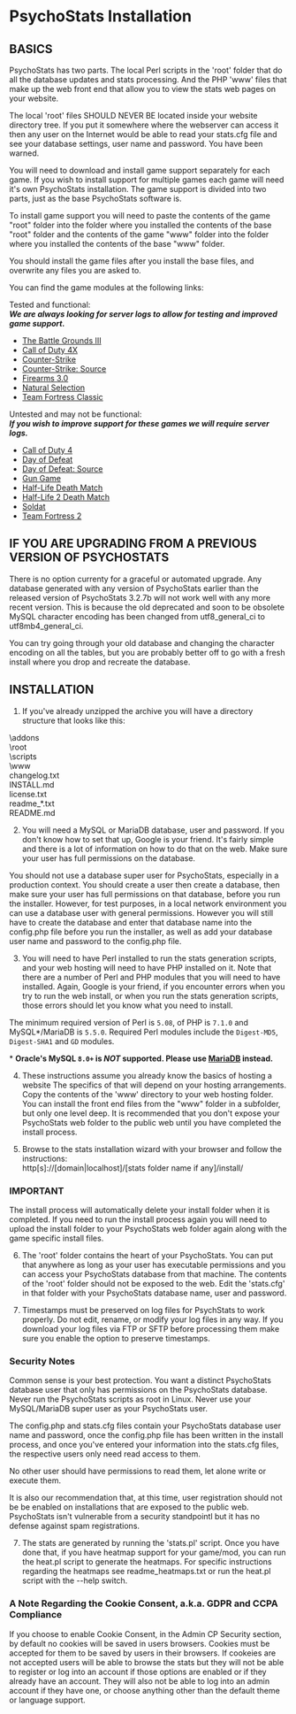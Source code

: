 # PsychoStats Installation


## BASICS

PsychoStats has two parts. The local Perl scripts in the 'root' folder that do all the database updates and stats processing. And the PHP 'www' files that
make up the web front end that allow you to view the stats web pages on your website.

The local 'root' files SHOULD NEVER BE located inside your website directory tree.  If you put it somewhere where the webserver can access it then any user on the Internet would be able to read your stats.cfg file and see your database
settings, user name and password. You have been warned.

You will need to download and install game support separately for each game.  If you wish to install support for multiple games each game will need it's own PsychoStats installation.  The game support is divided into two parts, just as the base PsychoStats software is.

To install game support you will need to paste the contents of the game "root" folder into the folder where you installed the contents of the base "root" folder and the contents of the game "www" folder into the folder where you installed the contents of the base "www" folder.

You should install the game files after you install the base files, and overwrite any files you are asked to.

You can find the game modules at the following links:

Tested and functional:  
***We are always looking for server logs to allow for testing and improved game support.***

* [The Battle Grounds III](https://github.com/Drek282/ps_bg3 "The Battle Grounds III")
* [Call of Duty 4X](https://github.com/Drek282/ps_cod4x "Call of Duty 4X")
* [Counter-Strike](https://github.com/Drek282/ps_cstrike "Counter-Strike")
* [Counter-Strike: Source](https://github.com/Drek282/ps_cstrikes "Counter-Strike: Source")
* [Firearms 3.0](https://github.com/Drek282/ps_firearms "Firearms 3.0")
* [Natural Selection](https://github.com/Drek282/ps_natural "Natural Selection")
* [Team Fortress Classic](https://github.com/Drek282/ps_tfc "Team Fortress Classic")

Untested and may not be functional:  
***If you wish to improve support for these games we will require server logs.***

* [Call of Duty 4](https://github.com/Drek282/ps_cod4 "Call of Duty 4")
* [Day of Defeat](https://github.com/Drek282/ps_dod "Day of Defeat")
* [Day of Defeat: Source](https://github.com/Drek282/ps_dods "Day of Defeat: Source")
* [Gun Game](https://github.com/Drek282/ps_gungame "Gun Game")
* [Half-Life Death Match](https://github.com/Drek282/ps_hldm "Half-Life Death Match")
* [Half-Life 2 Death Match](https://github.com/Drek282/ps_hl2dm "Half-Life 2 Death Match")
* [Soldat](https://github.com/Drek282/ps_soldat "Soldat")
* [Team Fortress 2](https://github.com/Drek282/ps_tf2 "Team Fortress 2")


## IF YOU ARE UPGRADING FROM A PREVIOUS VERSION OF PSYCHOSTATS

There is no option currenty for a graceful or automated upgrade.  Any database generated with any version of PsychoStats earlier than the released version of PsychoStats 3.2.7b will not work well with any more recent version.  This is because the old deprecated and soon to be obsolete MySQL character encoding has been changed from utf8_general_ci to utf8mb4_general_ci.

You can try going through your old database and changing the character encoding on all the tables, but you are probably better off to go with a fresh install where you drop and recreate the database.


## INSTALLATION

1. If you've already unzipped the archive you will have a directory structure that looks like this:

\addons  
\root  
\scripts  
\www  
changelog.txt  
INSTALL.md  
license.txt  
readme_*.txt  
README.md  

2. You will need a MySQL or MariaDB database, user and password.  If you don't know how to set that up, Google is your friend.  It's fairly simple and there is a lot of information on how to do that on the web.  Make sure your user has full permissions on the database.

You should not use a database super user for PsychoStats, especially in a production context.  You should create a user then create a database, then make sure your user has full permissions on that database, before you run the installer.  However, for test purposes, in a local network environment you can use a database user with general permissions.  However you will still have to create the database and enter that database name into the config.php file before you run the installer, as well as add your database user name and password to the config.php file.

3. You will need to have Perl installed to run the stats generation scripts, and your web hosting will need to have PHP installed on it.  Note that there are a number of Perl and PHP modules that you will need to have installed.  Again, Google is your friend, if you encounter errors when you try to run the web install, or when you run the stats generation scripts, those errors should let you know what you need to install.

The minimum required version of Perl is `5.08`, of PHP is `7.1.0` and MySQL*/MariaDB is `5.5.0`.  Required Perl modules include the `Digest-MD5`, `Digest-SHA1` and `GD` modules.

\* **Oracle's MySQL `8.0+` is *NOT* supported.  Please use [MariaDB](https://mariadb.org/ "MariaDB") instead.**

4. These instructions assume you already know the basics of hosting a website The specifics of that will depend on your hosting arrangements.  Copy the contents of the 'www' directory to your web hosting folder.  You can install the front end files from the "www" folder in a subfolder, but only one level deep.  It is recommended that you don't expose your PsychoStats web folder to the public web until you have completed the install process.

5. Browse to the stats installation wizard with your browser and follow the instructions:  
	http[s]://[domain|localhost]/[stats folder name if any]/install/

### IMPORTANT

The install process will automatically delete your install folder when it is completed.  If you need to run the install process again you will need to upload the install folder to your PsychoStats web folder again along with the game specific install files.

6. The 'root' folder contains the heart of your PsychoStats.  You can put that anywhere as long as your user has executable permissions and you can access your PsychoStats database from that machine.  The contents of the 'root' folder should not be exposed to the web.  Edit the 'stats.cfg' in that folder with your PsychoStats database name, user and password.

7. Timestamps must be preserved on log files for PsychStats to work properly.  Do not edit, rename, or modify your log files in any way.  If you download your log files via FTP or SFTP before processing them make sure you enable the option to preserve timestamps.

### Security Notes

Common sense is your best protection.  You want a distinct PsychoStats database user that only has permissions on the PsychoStats database.  Never run the PsychoStats scripts as root in Linux.  Never use your MySQL/MariaDB super user as your PsychoStats user.

The config.php and stats.cfg files contain your PsychoStats database user name and password, once the config.php file has been written in the install process, and once you've entered your information into the stats.cfg files, the respective users only need read access to them.

No other user should have permissions to read them, let alone write or execute them.

It is also our recommendation that, at this time, user registration should not be be enabled on installations that are exposed to the public web.  PsychoStats isn't vulnerable from a security standpointl but it has no defense against spam registrations.

7. The stats are generated by running the 'stats.pl' script.  Once you have done that, if you have heatmap support for your game/mod, you can run the heat.pl script to generate the heatmaps.  For specific instructions regarding the heatmaps see readme_heatmaps.txt or run the heat.pl script with the --help switch.

### A Note Regarding the Cookie Consent, a.k.a. GDPR and CCPA Compliance

If you choose to enable Cookie Consent, in the Admin CP Security section, by default no cookies will be saved in users browsers. Cookies must be accepted for them to be saved by users in their browsers. If cookeies are not accepted users will be able to browse the stats but they will not be able to register or log into an account if those options are enabled or if they already have an account. They will also not be able to log into an admin account if they have one, or choose anything other than the default theme or language support.
